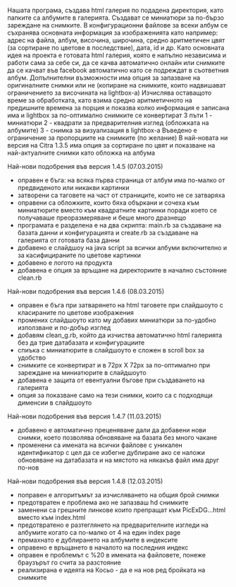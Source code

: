 Нашата програма, създава html галерия по подадена директория, като папките са албумите в галерията. Създават се миниатюри за по-бързо зареждане на снимките. В конфигурационни файлове за всеки албум се съхранява основната информация за изображенията като например: адрес на файла, албум, височина, широчина, средно аритметичен цвят (за сортиране по цветове в последствие), дата, id и др. Като основната идея на проекта е готовата html галерия, която е напълно независима и работи сама за себе си, да се качва автоматично онлайн или снимките да се качват във facebook автоматично като се подреждат в съответния албум. Допълнителни възможности има опция за запазване на оригиналните снимки или не (копиране на снимките, които надвишават ограничението за височината на lightbox-а) Изчислява оставащото време за обработката, като взима средно аритметичното на предишните времена за порция и показва колко информация е записана има и lightbox за по-оптимално снимките се конвертират 3 пъти 1 - миниатюри 2 - квадрати за предварителния изглед (обложката на албумите) 3 - снимка за визуализация в lightbox-а Въведено е ограничение за пропорциите на снимките (по желание) В най-новата ни версия на Citra 1.3.5 има опция за сортиране по цвят и показване на най-актуалните снимки като обложка на албума

Най-нови подобрения във версия 1.4.5 (07.03.2015)
- оправен е бъга: на всяка първа страница от албум има по-малко от предвиденото или никакви картинки
- затворени са таговете на част от страниците, които не се затваряха
- оправени са обложките, които бяха объркани и сочеха към миниатюрите вместо към квадратните картинки поради което се получаваше преоразмеряване и беше много дразнещо
- програмата е разделена е на два скрипта: main.rb за създаване на базата данни и конфигурацията и create.rb за създаване на галерията от готовата база данни
- добавено е слайдшоу на java script за всички албуми включително и за касифицираните по цветове картинки
- добавено е логото на продукта
- добавена е опция за връщане на директориите в начално състояние clean.rb

Най-нови подобрения във версия 1.4.6 (08.03.2015)
- оправен е бъга при затварянето на html таговете при слайдшоуто с класираните по цветове изображения
- промених слайдшоуто като му добавих миниатюри за по-удобно използване и по-добър изглед
- добавям clean_g.rb, който да изчиства автоматично html галерията без да трие датабазата и конфигурациите
- спиъка с миниатюрите в слайдшоуто е сложен в scroll box за удобство
- снимките се конвертират и в 72px X 72px за по-оптимално при зареждане на миниатюрите в слайдшоуто 
- добавена е защита от евентуални бъгове при създаването на галерията
- опция за показване само на тези снимки, които са с подходящи дименсии в слайдшоуто

Най-нови подобрения във версия 1.4.7 (11.03.2015)
- добавено е автоматично преценяване дали да добавени нови снимки, което позволява обновяване на базата без много чакане
- променени са имената на всички файлове с уникален идентификатор с цел да се избегне дублиране ако се наложи обновяване на датабазата и на мястото на някакъв файл има друг по-нов

Най-нови подобрения във версия 1.4.8 (12.03.2015)
- поправен е алгоритъмът за изчисляването на общия брой снимки
- предотвратен е проблема ако не запазваш hd снимките
- заменени са грешните линкове които препращат към PicExDG...html вместо към index.html
- предотвратено е разтеглянето на предварителните изгледи на албумите когато са по-малко от 4 на един index page
- премахнато е дублирането на албумите в индексите
- оправено е връщането в началото на последния индекс
- оправен е проблемът с %20 в имената на файловете, понеже браузърът го счита за разстояние
- реализирана е идеята на Косьо - да е на нов ред бройката на снимките
